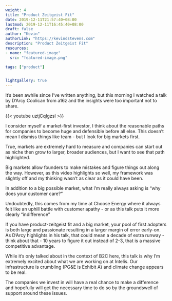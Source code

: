 ```yaml
---
weight: 4
title: "Product Zeitgeist Fit"
date: 2019-12-11T21:57:40+08:00
lastmod: 2019-12-11T16:45:40+08:00
draft: false
author: "Kevin"
authorLink: "https://kevindstevens.com"
description: "Product Zeitgeist Fit"
resources:
- name: "featured-image"
  src: "featured-image.png"

tags: ["product"]


lightgallery: true
---
```

It’s been awhile since I’ve written anything, but this morning I watched a talk by D’Arcy Coolican from a16z and the insights were too important not to share.

{{< youtube uztjCqIgzsI >}}

I consider myself a market-first investor, I think about the reasonable paths for companies to become huge and defensible before all else. This doesn’t mean I dismiss things like team - but I look for big markets first.

True, markets are extremely hard to measure and companies can start out as niche then grow to larger, broader audiences, but I want to see that path highlighted.

Big markets allow founders to make mistakes and figure things out along the way. However, as this video highlights so well, my framework was slightly off and my thinking wasn’t as clear as it could have been.

In addition to a big possible market, what I’m really always asking is “why does your customer care?”

Undoubtedly, this comes from my time at Choose Energy where it always felt like an uphill battle with customer apathy - or as this talk puts it more clearly “indifference”

If you have product-zeitgeist fit and a big market, your pool of first adopters is both large and passionate resulting in a larger margin of error early-on. As D’Arcy highlights in his talk, that could mean a decade of extra runway - think about that - 10 years to figure it out instead of 2-3, that is a massive competitive advantage.

While it’s only talked about in the context of B2C here, this talk is why I’m extremely excited about what we are working on at Intelis. Our infrastructure is crumbling (PG&E is Exhibit A) and climate change appears to be real.

The companies we invest in will have a real chance to make a difference and hopefully will get the necessary time to do so by the groundswell of support around these issues.